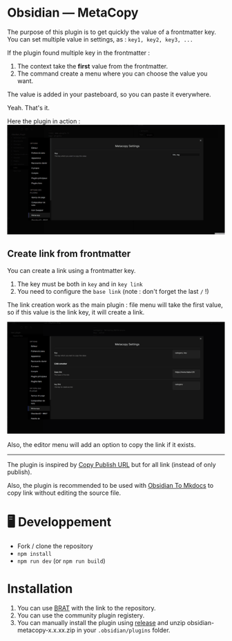 # Obsidian — MetaCopy

The purpose of this plugin is to get quickly the value of a frontmatter key. You can set multiple value in settings, as : `key1, key2, key3, ...`

If the plugin found multiple key in the frontmatter : 
1. The context take the **first** value from the frontmatter. 
2. The command create a menu where you can choose the value you want. 

The value is added in your pasteboard, so you can paste it everywhere. 

Yeah. That's it.

Here the plugin in action : 
![presentation.gif](presentation.gif)


## Create link from frontmatter
You can create a link using a frontmatter key. 
1. The key must be both in `key` and in `key link`
2. You need to configure the `base link` (note : don't forget the last `/` !)

The link creation work as the main plugin : file menu will take the first value, so if this value is the link key, it will create a link. 

![link creation](link_creation.gif)

Also, the editor menu will add an option to copy the link if it exists. 

---

The plugin is inspired by [Copy Publish URL](https://github.com/kometenstaub/copy-publish-url) but for all link (instead of only publish).

Also, the plugin is recommended to be used with [Obsidian To Mkdocs](https://github.com/Mara-Li/mkdocs_obsidian_publish) to copy link without editing the source file. 

# 🖥️ Developpement
- Fork / clone the repository
- `npm install`
- `npm run dev` (or `npm run build`)

# Installation
1. You can use [BRAT](https://github.com/TfTHacker/obsidian42-brat) with the link to the repository.
2. You can use the community plugin registery. 
3. You can manually install the plugin using [release](https://github.com/Mara-Li/obsidian-metacopy/releases) and unzip obsidian-metacopy-x.x.xx.zip in your `.obsidian/plugins` folder.



